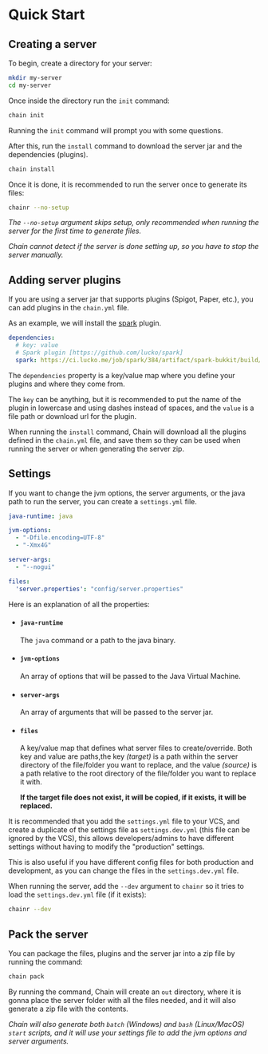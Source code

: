 # Quick Start

## Creating a server

To begin, create a directory for your server:

```bash
mkdir my-server
cd my-server
```
Once inside the directory run the `init` command:

```bash
chain init
```

Running the `init` command will prompt you with some questions.

After this, run the `install` command to download the server jar and the dependencies (plugins).

```bash
chain install
```

Once it is done, it is recommended to run the server once to generate its files:

```bash
chainr --no-setup
```

*The `--no-setup` argument skips setup, only recommended when running the server for the first time to generate files.*

*Chain cannot detect if the server is done setting up, so you have to stop the server manually.*

## Adding server plugins

If you are using a server jar that supports plugins (Spigot, Paper, etc.), you can add plugins in the `chain.yml` file.

As an example, we will install the [spark](https://github.com/lucko/spark) plugin.

```yml
dependencies:
  # key: value
  # Spark plugin [https://github.com/lucko/spark]
  spark: https://ci.lucko.me/job/spark/384/artifact/spark-bukkit/build/libs/spark-1.10.43-bukkit.jar
```

The `dependencies` property is a key/value map where you define your plugins and where they come from.

The `key` can be anything, but it is recommended to put the name of the plugin in lowercase and using dashes instead of spaces,
and the `value` is a file path or download url for the plugin.

When running the `install` command, Chain will download all the plugins defined in the `chain.yml` file, and save them so they can be used when running the server or when generating the server zip.

## Settings

If you want to change the jvm options, the server arguments, or the java path to run the server,
you can create a `settings.yml` file.

```yml
java-runtime: java

jvm-options:
  - "-Dfile.encoding=UTF-8"
  - "-Xmx4G"

server-args:
  - "--nogui"

files:
  'server.properties': "config/server.properties"
```

Here is an explanation of all the properties:

- #### `java-runtime`
    The `java` command or a path to the java binary.
- #### `jvm-options`
    An array of options that will be passed to the Java Virtual Machine.
- #### `server-args`
    An array of arguments that will be passed to the server jar.
- #### `files`
    A key/value map that defines what server files to create/override.
    Both key and value are paths,the key *(target)* is a path within the server directory of the file/folder you want to replace,
    and the value *(source)* is a path relative to the root directory of the file/folder you want to replace it with.

    **If the target file does not exist, it will be copied, if it exists, it will be replaced.**

It is recommended that you add the `settings.yml` file to your VCS, and create a duplicate of the settings file as `settings.dev.yml` (this file can be ignored by the VCS),
this allows developers/admins to have different settings without having to modify the "production" settings.

This is also useful if you have different config files for both production and development, as you can change the files in the `settings.dev.yml` file.

When running the server, add the `--dev` argument to `chainr` so it tries to load the `settings.dev.yml` file (if it exists):

```bash
chainr --dev
```

## Pack the server

You can package the files, plugins and the server jar into a zip file by running the command:

```bash
chain pack
```

By running the command, Chain will create an `out` directory, where it is gonna place the server folder with all the files needed, and it will also generate a zip file with the contents.

*Chain will also generate both `batch` (Windows) and `bash` (Linux/MacOS) `start` scripts, and it will use your settings file to add the jvm options and server arguments.*
